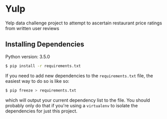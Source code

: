 # Yulp
Yelp data challenge project to attempt to ascertain restaurant price ratings from written user reviews

## Installing Dependencies

Python version: 3.5.0

```bash
$ pip install -r requirements.txt
```

If you need to add new dependencies to the `requirements.txt` file, the easiest way to do so is like so:

```bash
$ pip freeze > requirements.txt
```

which will output your current dependency list to the file.  You should probably only do that if you're using a `virtualenv` to isolate the dependencies for just this project.
